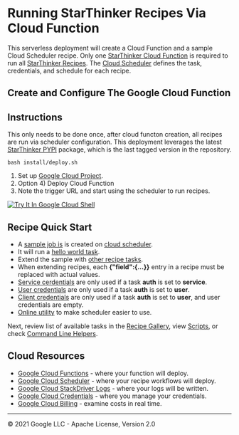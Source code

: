 # Running StarThinker Recipes Via Cloud Function

This serverless deployment will create a Cloud Function and a sample Cloud Scheduler recipe.
Only one [StarThinker Cloud Function](https://github.com/google/starthinker/tree/master/scripts/starthinker/cloud_function/)
is required to run all [StarThinker Recipes](https://github.com/google/starthinker/tree/master/scripts).
The [Cloud Scheduler](https://console.cloud.google.com/cloudscheduler) defines the task, credentials, and schedule
for each recipe.

## Create and Configure The Google Cloud Function

## Instructions

This only needs to be done once, after cloud functon creation, all recipes are run via scheduler configuration.
This deployment leverages the latest [StarThinker PYPI](https://pypi.org/project/starthinker/) package, which is the last tagged version in the repository.

```
bash install/deploy.sh
```

 1. Set up [Google Cloud Project](https://github.com/google/starthinker/blob/master/tutorials/cloud_project.md).
 1. Option 4) Deploy Cloud Function
 1. Note the trigger URL and start using the scheduler to run recipes.

[![Try It In Google Cloud Shell](http://gstatic.com/cloudssh/images/open-btn.svg)](https://console.cloud.google.com/cloudshell/editor?cloudshell_git_repo=https%3A%2F%2Fgithub.com%2Fgoogle%2Fstarthinker&cloudshell_tutorial=tutorials/deploy_clouf_function.md)

## Recipe Quick Start
 - A [sample job is](https://github.com/google/starthinker/blob/master/install/enterprise.sh#L313) is created on [cloud scheduler](https://console.cloud.google.com/cloudscheduler).
 - It will run a [hello world task](https://github.com/google/starthinker/tree/master/starthinker/task/hello).
 - Extend the sample with [other recipe tasks](https://github.com/google/starthinker/tree/master/scripts).
 - When extending recipes, each **{"field":{...}}** entry in a recipe must be replaced with actual values.
 - [Service cerdentials](https://github.com/google/starthinker/blob/master/tutorials/cloud_service.md) are only used if a task **auth** is set to **service**.
 - [User credentials](https://github.com/google/starthinker/blob/master/tutorials/deploy_commandline.md#optional-setup-user-credentials) are only used if a task **auth** is set to **user**.
 - [Client credentials](https://github.com/google/starthinker/blob/master/tutorials/cloud_client_installed.md) are only used if a task **auth** is set to **user**, and user credentials are empty.
 - [Online utility](https://crontab.guru/) to make scheduler easier to use.

Next, review list of available tasks in the [Recipe Gallery](https://google.github.io/starthinker/), view [Scripts](../scripts/), or check [Command Line Helpers](helpers.md).

## Cloud Resources

  - [Google Cloud Functions](https://console.cloud.google.com/cloudfunctions) - where your function will deploy.
  - [Google Cloud Scheduler](https://console.cloud.google.com/cloudscheduler) - where your recipe workflows will deploy.
  - [Google Cloud StackDriver Logs](https://console.cloud.google.com/logs/viewer) - where your logs will be written.
  - [Google Cloud Credentials](https://console.cloud.google.com/apis/credentials) - where you manage your credentials.
  - [Google Cloud Billing](https://console.cloud.google.com/billing/linkedaccount) - examine costs in real time.

---
&copy; 2021 Google LLC - Apache License, Version 2.0
